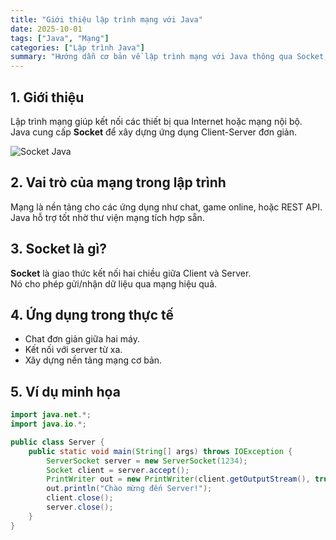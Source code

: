 ```yaml
---
title: "Giới thiệu lập trình mạng với Java"
date: 2025-10-01
tags: ["Java", "Mạng"]
categories: ["Lập trình Java"]
summary: "Hướng dẫn cơ bản về lập trình mạng với Java thông qua Socket, mở đầu cho việc phát triển ứng dụng mạng."
---
```


## 1. Giới thiệu

Lập trình mạng giúp kết nối các thiết bị qua Internet hoặc mạng nội bộ.  
Java cung cấp **Socket** để xây dựng ứng dụng Client-Server đơn giản.

![Socket Java](https://nhittt29.github.io/MyTechTales/images/socket-java.png "Cấu trúc Client-Server với Socket")

## 2. Vai trò của mạng trong lập trình

Mạng là nền tảng cho các ứng dụng như chat, game online, hoặc REST API.  
Java hỗ trợ tốt nhờ thư viện mạng tích hợp sẵn.

## 3. Socket là gì?

**Socket** là giao thức kết nối hai chiều giữa Client và Server.  
Nó cho phép gửi/nhận dữ liệu qua mạng hiệu quả.

## 4. Ứng dụng trong thực tế

- Chat đơn giản giữa hai máy.  
- Kết nối với server từ xa.  
- Xây dựng nền tảng mạng cơ bản.

## 5. Ví dụ minh họa

```java
import java.net.*;
import java.io.*;

public class Server {
    public static void main(String[] args) throws IOException {
        ServerSocket server = new ServerSocket(1234);
        Socket client = server.accept();
        PrintWriter out = new PrintWriter(client.getOutputStream(), true);
        out.println("Chào mừng đến Server!");
        client.close();
        server.close();
    }
}
